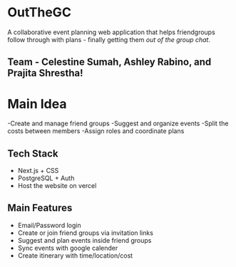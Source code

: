 # OutTheGC
A collaborative event planning web application that helps friendgroups follow through with plans - finally getting them *out of the group chat*.

## Team - Celestine Sumah, Ashley Rabino, and Prajita Shrestha!

# Main Idea
-Create and manage friend groups
-Suggest and organize events
-Split the costs between members
-Assign roles and coordinate plans

## Tech Stack
- Next.js + CSS
- PostgreSQL + Auth
- Host the website on vercel

## Main Features
- Email/Password login
- Create or join friend groups via invitation links
- Suggest and plan events inside friend groups
- Sync events with google calender
- Create itinerary with time/location/cost
